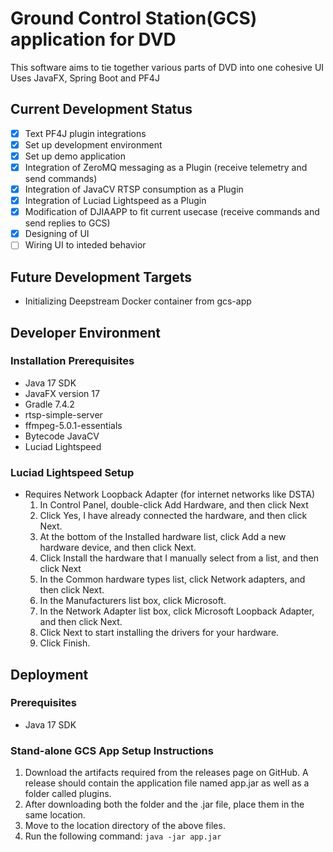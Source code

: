 # Ground Control Station(GCS) application for DVD
 This software aims to tie together various parts of DVD into one cohesive UI  
 Uses JavaFX, Spring Boot and PF4J
 
 ## Current Development Status
 - [x] Text PF4J plugin integrations
 - [x] Set up development environment
 - [x] Set up demo application
 - [x] Integration of ZeroMQ messaging as a Plugin (receive telemetry and send commands)
 - [x] Integration of JavaCV RTSP consumption as a Plugin
 - [x] Integration of Luciad Lightspeed as a Plugin
 - [x] Modification of DJIAAPP to fit current usecase (receive commands and send replies to GCS)
 - [x] Designing of UI
 - [ ] Wiring UI to inteded behavior
 
 ## Future Development Targets
 - Initializing Deepstream Docker container from gcs-app
 

 ## Developer Environment
 ### Installation Prerequisites
 - Java 17 SDK
 - JavaFX version 17
 - Gradle 7.4.2
 - rtsp-simple-server
 - ffmpeg-5.0.1-essentials
 - Bytecode JavaCV
 - Luciad Lightspeed
 
 ### Luciad Lightspeed Setup
 - Requires Network Loopback Adapter (for internet networks like DSTA)
   1. In Control Panel, double-click Add Hardware, and then click Next
   2. Click Yes, I have already connected the hardware, and then click Next.
   3. At the bottom of the Installed hardware list, click Add a new hardware device, and then click Next.
   4. Click Install the hardware that I manually select from a list, and then click Next
   5. In the Common hardware types list, click Network adapters, and then click Next.
   6. In the Manufacturers list box, click Microsoft.
   7. In the Network Adapter list box, click Microsoft Loopback Adapter, and then click Next.
   8. Click Next to start installing the drivers for your hardware.
   9. Click Finish.

## Deployment

### Prerequisites
- Java 17 SDK

### Stand-alone GCS App Setup Instructions
1. Download the artifacts required from the releases page on GitHub. A release should contain the application file named app.jar as well as a folder called plugins. 
2. After downloading both the folder and the .jar file, place them in the same location. 
3. Move to the location directory of the above files.
4. Run the following command: `java -jar app.jar`
